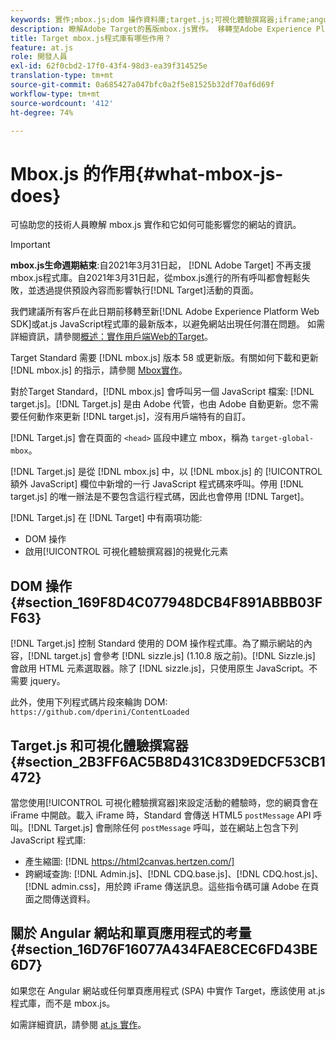 ```yaml
---
keywords: 實作;mbox.js;dom 操作資料庫;target.js;可視化體驗撰寫器;iframe;angular 網站;單頁應用程式;SPA
description: 瞭解Adobe Target的舊版mbox.js實作。 移轉至Adobe Experience Platform網頁SDK（AEP網頁SDK）或最新版的at.js。
title: Target mbox.js程式庫有哪些作用？
feature: at.js
role: 開發人員
exl-id: 62f0cbd2-17f0-43f4-98d3-ea39f314525e
translation-type: tm+mt
source-git-commit: 0a685427a047bfc0a2f5e81525b32df70af6d69f
workflow-type: tm+mt
source-wordcount: '412'
ht-degree: 74%

---
```


# Mbox.js 的作用{#what-mbox-js-does}

可協助您的技術人員瞭解 mbox.js 實作和它如何可能影響您的網站的資訊。

>[!IMPORTANT]
>
>**mbox.js生命週期結束**:自2021年3月31日起， [!DNL Adobe Target] 不再支援mbox.js程式庫。自2021年3月31日起，從mbox.js進行的所有呼叫都會輕鬆失敗，並透過提供預設內容而影響執行[!DNL Target]活動的頁面。
>
>我們建議所有客戶在此日期前移轉至新[!DNL Adobe Experience Platform Web SDK]或at.js JavaScript程式庫的最新版本，以避免網站出現任何潛在問題。 如需詳細資訊，請參閱[概述：實作用戶端Web的Target](/help/c-implementing-target/c-implementing-target-for-client-side-web/implement-target-for-client-side-web.md)。

Target Standard 需要 [!DNL mbox.js] 版本 58 或更新版。有關如何下載和更新 [!DNL mbox.js] 的指示，請參閱 [Mbox實作](/help/c-implementing-target/c-implementing-target-for-client-side-web/t-mbox-download/mbox-download.md#task_4EAE26BB84FD4E1D858F411AEDF4B420)。

對於Target Standard，[!DNL mbox.js] 會呼叫另一個 JavaScript 檔案: [!DNL target.js]。[!DNL Target.js] 是由 Adobe 代管，也由 Adobe 自動更新。您不需要任何動作來更新 [!DNL target.js]，沒有用戶端特有的自訂。

[!DNL Target.js] 會在頁面的 `<head>` 區段中建立 mbox，稱為 `target-global-mbox`。

[!DNL Target.js] 是從 [!DNL mbox.js] 中，以 [!DNL mbox.js] 的 [!UICONTROL 額外 JavaScript] 欄位中新增的一行 JavaScript 程式碼來呼叫。停用 [!DNL target.js] 的唯一辦法是不要包含這行程式碼，因此也會停用 [!DNL Target]。

[!DNL Target.js] 在 [!DNL Target] 中有兩項功能:

* DOM 操作
* 啟用[!UICONTROL 可視化體驗撰寫器]的視覺化元素

## DOM 操作 {#section_169F8D4C077948DCB4F891ABBB03FF63}

[!DNL Target.js] 控制 Standard 使用的 DOM 操作程式庫。為了顯示網站的內容，[!DNL target.js] 會參考 [!DNL sizzle.js] (1.10.8 版之前)。[!DNL Sizzle.js] 會啟用 HTML 元素選取器。除了 [!DNL sizzle.js]，只使用原生 JavaScript。不需要 jquery。

此外，使用下列程式碼片段來輪詢 DOM: 
`https://github.com/dperini/ContentLoaded`

## Target.js 和可視化體驗撰寫器 {#section_2B3FF6AC5B8D431C83D9EDCF53CB1472}

當您使用[!UICONTROL 可視化體驗撰寫器]來設定活動的體驗時，您的網頁會在 iFrame 中開啟。載入 iFrame 時，Standard 會傳送 HTML5 `postMessage` API 呼叫。[!DNL Target.js] 會刪除任何 `postMessage` 呼叫，並在網站上包含下列 JavaScript 程式庫:

* 產生縮圖: [!DNL https://html2canvas.hertzen.com/]
* 跨網域查詢: [!DNL Admin.js]、[!DNL CDQ.base.js]、[!DNL CDQ.host.js]、[!DNL admin.css]，用於跨 iFrame 傳送訊息。這些指令碼可讓 Adobe 在頁面之間傳送資料。

## 關於 Angular 網站和單頁應用程式的考量  {#section_16D76F16077A434FAE8CEC6FD43BE6D7}

如果您在 Angular 網站或任何單頁應用程式 (SPA) 中實作 Target，應該使用 at.js 程式庫，而不是 mbox.js。

如需詳細資訊，請參閱 [at.js 實作](/help/c-implementing-target/c-implementing-target-for-client-side-web/t-mbox-download/c-target-atjs-implementation/target-atjs-implementation.md#concept_8AC8D169E02944B1A547A0CAD97EAC17)。

